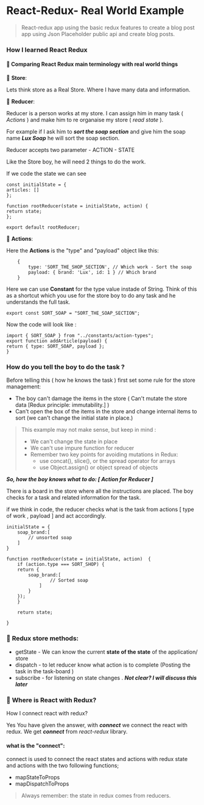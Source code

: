 # React-Redux- Real World Example

> React-redux app using the basic redux features to create a blog post app using Json Placeholder public api and create blog posts.

### How I learned React Redux

#### :rocket: Comparing React Redux main terminology with real world things

:dart: **Store**:

Lets think store as a Real Store. Where I have many data and information. 

:dart: **Reducer**:

Reducer is a person works at my store. I can assign him in many task ( *Actions* ) and make him to re organaise my store ( *read state* ). 

For example if I ask him to ***sort the soap section*** and give him the soap name ***Lux Soap*** he will sort the soap section.

Reducer accepts two parameter
    - ACTION
    - STATE

Like the Store boy, he will need 2 things to do the work.

If we code the state we can see

    const initialState = {
    articles: []
    };

    function rootReducer(state = initialState, action) {
    return state;
    };

    export default rootReducer;


:dart: **Actions**: 

Here the **Actions** is the "type" and "payload" object like this:

        {
            type: 'SORT_THE_SHOP_SECTION', // Which work - Sort the soap
            payload: { brand: 'Lux', id: 1 } // Which brand
        }


Here we can use **Constant** for the type value instade of String. Think of this as a shortcut which you use for the store boy to do any task and he understands the full task.

    export const SORT_SOAP = "SORT_THE_SOAP_SECTION";


Now the code will look like : 

        
    import { SORT_SOAP } from "../constants/action-types";
    export function addArticle(payload) {
    return { type: SORT_SOAP, payload };
    }


### How do you tell the boy to do the task ? 

Before telling this ( how he knows the task ) first set some rule for the store management: 
- The boy can't damage the items in the store ( Can't mutate the store data [Redux principle: immutability.] )
- Can't open the box of the items in the store and change internal items to sort (we can't change the initial state in place.)

> This example may not make sense, but keep in mind : 
> - We can't change the state in place 
> - We can't use impure function for reducer
> -  Remember two key points for avoiding mutations in Redux:
>    - use concat(), slice(), or the spread operator for arrays
>    - use Object.assign() or object spread of objects



***So, how the boy knows what to do: [ Action for Reducer ]***

There is a board in the store where all the instructions are placed. The boy checks for a task and related information for the task.

if we think in code, the reducer checks what is the task from actions [ type of work , payload ] and act accordingly. 

    initialState = {
        soap_brand:[
            // unsorted soap 
        ]
    }

    function rootReducer(state = initialState, action)  {
        if (action.type === SORT_SHOP) {
        return {
            soap_brand:[
                    // Sorted soap 
                ]
            } 
        });
        }
    
        return state;

    }


### :dart:  **Redux store methods**:

- getState - We can know the current **state of the state** of the application/ store
- dispatch - to let reducer know what action is to complete (Posting the task in the task-board )
- subscribe - for listening on state changes . ***Not clear? I will discuss this later*** 
  

### :dart: **Where is React with Redux?**

How I connect react with redux? 

Yes You have given the answer, with ***connect*** we connect the react with redux. We get ***connect***  from *react-redux* library.

#### what is the "connect":

connect is used to connect the react states and actions with redux state and actions with the two following functions;
- mapStateToProps
- mapDispatchToProps


> Always remember: the state in redux comes from reducers.

